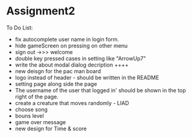 # Assignment2
 To Do List:
 - fix autocomplete user name in login form.
 - hide gameScreen on pressing on other menu
 - sign out ->>> welcome
 - double key pressed cases in setting like "ArrowUp7"
 - write the about modal dialog decription ++++
 - new deisgn for the pac man board
 - logo instead of header - should be written in the README
 - setting page along side the page
 - The username  of the user that logged in' should be shown in the top right of the page. 
 - create a creature that moves randomly - LIAD
 - choose song 
 - bouns level
 - game over message
 - new design for Time & score  

 

 
